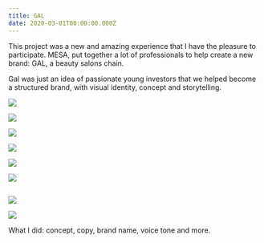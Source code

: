 ```yaml
---
title: GAL
date: 2020-03-01T00:00:00.000Z
---
```

<div class="post-container">
  <div class="text-idea">
This project was a new and amazing experience that I have the pleasure to participate. MESA, put together a lot of professionals to help create a new brand: GAL, a beauty salons chain. 

Gal was just an idea of passionate young investors that we helped become a structured brand, with visual identity, concept and storytelling. 

  </div>
<div class="img-idea">
   

![](https://ucarecdn.com/422bdafe-543e-48a5-8deb-4a88476c3423/)

![](https://ucarecdn.com/8c4589b0-fa9b-469c-9cfd-c809ce1e766f/)

  </div>
</div>

![](https://ucarecdn.com/9d408385-446e-47c5-bc0e-cb7fd76cfe69/)

![](https://ucarecdn.com/d0592fcf-fe04-4dbd-a193-31c7c83a37a0/)

![](https://ucarecdn.com/b5834d38-73b0-4cea-93c9-2c61469394c6/)

 <div class="grid-idea">

![](https://ucarecdn.com/f0868d31-b64f-497e-b92f-8e07129cfcf9/)

![]()

![](https://ucarecdn.com/1bc416ae-da64-480b-a3ae-c6ccac694d30/)

  </div>

![](https://ucarecdn.com/4b4f66b6-d1af-4b9e-aa19-19cd02d51a3f/)

What I did: concept, copy, brand name, voice tone and more.